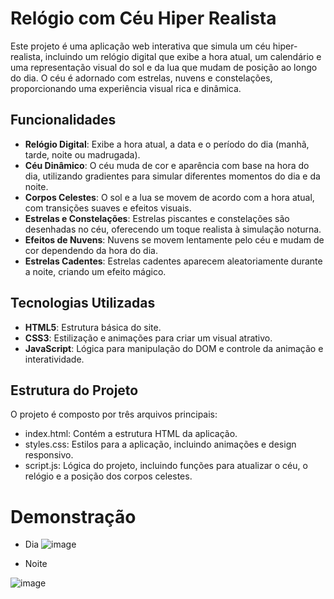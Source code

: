 # Relógio com Céu Hiper Realista

Este projeto é uma aplicação web interativa que simula um céu hiper-realista, incluindo um relógio digital que exibe a hora atual, um calendário e uma representação visual do sol e da lua que mudam de posição ao longo do dia. O céu é adornado com estrelas, nuvens e constelações, proporcionando uma experiência visual rica e dinâmica.

## Funcionalidades

- **Relógio Digital**: Exibe a hora atual, a data e o período do dia (manhã, tarde, noite ou madrugada).
- **Céu Dinâmico**: O céu muda de cor e aparência com base na hora do dia, utilizando gradientes para simular diferentes momentos do dia e da noite.
- **Corpos Celestes**: O sol e a lua se movem de acordo com a hora atual, com transições suaves e efeitos visuais.
- **Estrelas e Constelações**: Estrelas piscantes e constelações são desenhadas no céu, oferecendo um toque realista à simulação noturna.
- **Efeitos de Nuvens**: Nuvens se movem lentamente pelo céu e mudam de cor dependendo da hora do dia.
- **Estrelas Cadentes**: Estrelas cadentes aparecem aleatoriamente durante a noite, criando um efeito mágico.

## Tecnologias Utilizadas

- **HTML5**: Estrutura básica do site.
- **CSS3**: Estilização e animações para criar um visual atrativo.
- **JavaScript**: Lógica para manipulação do DOM e controle da animação e interatividade.

## Estrutura do Projeto

O projeto é composto por três arquivos principais:

- index.html: Contém a estrutura HTML da aplicação.
- styles.css: Estilos para a aplicação, incluindo animações e design responsivo.
- script.js: Lógica do projeto, incluindo funções para atualizar o céu, o relógio e a posição dos corpos celestes.

# Demonstração
* Dia
![image](https://github.com/user-attachments/assets/55ea96e1-af13-4067-b4fa-3826f3493d6c)

* Noite

![image](https://github.com/user-attachments/assets/9581d430-68f0-4d07-90e9-18d090850ef4)
